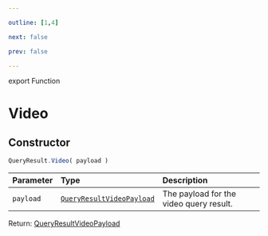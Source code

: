```yaml
---

outline: [1,4]

next: false

prev: false

---
```


export Function
# Video

## Constructor
 ```ts
 QueryResult.Video( payload )
 ```
 
 | Parameter | Type | Description |
| :--- | :--- | :--- |
| `payload` | [`QueryResultVideoPayload`](../../../interfaces/QueryResultVideoPayload.md) | The payload for the video query result. |

Return: [QueryResultVideoPayload](../../../interfaces/QueryResultVideoPayload.md)

